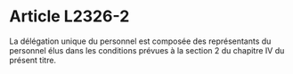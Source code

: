 # Article L2326-2

La délégation unique du personnel est composée des représentants du personnel élus dans les conditions prévues à la section 2 du chapitre IV du présent titre.